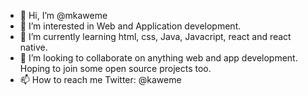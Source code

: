 - 👋 Hi, I’m @mkaweme
- 👀 I’m interested in Web and Application development.
- 🌱 I’m currently learning html, css, Java, Javacript, react and react native.
- 💞️ I’m looking to collaborate on anything web and app development. Hoping to join some open source projects too.
- 📫 How to reach me Twitter: @kaweme

<!---
mkaweme/mkaweme is a ✨ special ✨ repository because its `README.md` (this file) appears on your GitHub profile.
You can click the Preview link to take a look at your changes.
--->
